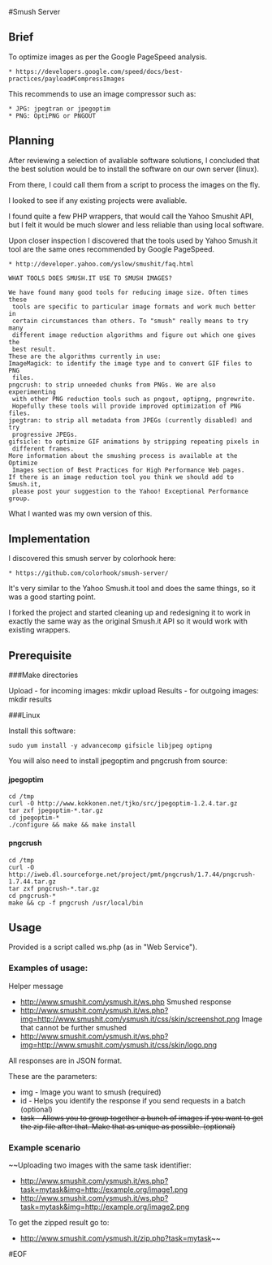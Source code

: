 #Smush Server

## Brief

To optimize images as per the Google PageSpeed analysis.

    * https://developers.google.com/speed/docs/best-practices/payload#CompressImages

This recommends to use an image compressor such as:

    * JPG: jpegtran or jpegoptim
    * PNG: OptiPNG or PNGOUT

## Planning

After reviewing a selection of avaliable software solutions, I concluded that 
 the best solution would be to install the software on our own server (linux).

From there, I could call them from a script to process the images on the fly.

I looked to see if any existing projects were avaliable.

I found quite a few PHP wrappers, that would call the Yahoo Smushit API, but I
 felt it would be much slower and less reliable than using local software.

Upon closer inspection I discovered that the tools used by Yahoo Smush.it tool
 are the same ones recommended by Google PageSpeed.

    * http://developer.yahoo.com/yslow/smushit/faq.html

    WHAT TOOLS DOES SMUSH.IT USE TO SMUSH IMAGES?

    We have found many good tools for reducing image size. Often times these
     tools are specific to particular image formats and work much better in
     certain circumstances than others. To "smush" really means to try many
     different image reduction algorithms and figure out which one gives the
     best result.
    These are the algorithms currently in use:
    ImageMagick: to identify the image type and to convert GIF files to PNG
     files.
    pngcrush: to strip unneeded chunks from PNGs. We are also experimenting
     with other PNG reduction tools such as pngout, optipng, pngrewrite.
     Hopefully these tools will provide improved optimization of PNG files.
    jpegtran: to strip all metadata from JPEGs (currently disabled) and try
     progressive JPEGs.
    gifsicle: to optimize GIF animations by stripping repeating pixels in
     different frames.
    More information about the smushing process is available at the Optimize
     Images section of Best Practices for High Performance Web pages.
    If there is an image reduction tool you think we should add to Smush.it,
     please post your suggestion to the Yahoo! Exceptional Performance group.

What I wanted was my own version of this.

## Implementation

I discovered this smush server by colorhook here:

    * https://github.com/colorhook/smush-server/

It's very similar to the Yahoo Smush.it tool and does the same things, so it
 was a good starting point.

I forked the project and started cleaning up and redesigning it to work in
 exactly the same way as the original Smush.it API so it would work with
 existing wrappers.

## Prerequisite

###Make directories

Upload - for incoming images:
    mkdir upload
Results - for outgoing images:
    mkdir results

###Linux

Install this software:

    sudo yum install -y advancecomp gifsicle libjpeg optipng

You will also need to install jpegoptim and pngcrush from source:

#### jpegoptim
    cd /tmp
    curl -O http://www.kokkonen.net/tjko/src/jpegoptim-1.2.4.tar.gz
    tar zxf jpegoptim-*.tar.gz
    cd jpegoptim-*
    ./configure && make && make install
#### pngcrush
    cd /tmp
    curl -O http://iweb.dl.sourceforge.net/project/pmt/pngcrush/1.7.44/pngcrush-1.7.44.tar.gz
    tar zxf pngcrush-*.tar.gz
    cd pngcrush-*
    make && cp -f pngcrush /usr/local/bin

## Usage

Provided is a script called ws.php (as in "Web Service").

### Examples of usage:

Helper message
* http://www.smushit.com/ysmush.it/ws.php
Smushed response
* http://www.smushit.com/ysmush.it/ws.php?img=http://www.smushit.com/ysmush.it/css/skin/screenshot.png
Image that cannot be further smushed
* http://www.smushit.com/ysmush.it/ws.php?img=http://www.smushit.com/ysmush.it/css/skin/logo.png

All responses are in JSON format.

These are the parameters:
* img - Image you want to smush (required)
* id - Helps you identify the response if you send requests in a batch (optional)
* ~~task - Allows you to group together a bunch of images if you want to get the zip file after that. Make that as unique as possible. (optional)~~

### Example scenario

~~Uploading two images with the same task identifier:

* http://www.smushit.com/ysmush.it/ws.php?task=mytask&img=http://example.org/image1.png
* http://www.smushit.com/ysmush.it/ws.php?task=mytask&img=http://example.org/image2.png

To get the zipped result go to:

* http://www.smushit.com/ysmush.it/zip.php?task=mytask~~

#EOF